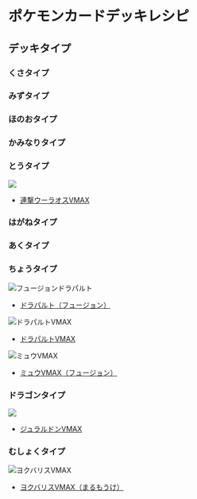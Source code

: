 # ポケモンカードデッキレシピ

## デッキタイプ

### くさタイプ

### みずタイプ

### ほのおタイプ

### かみなりタイプ

### とうタイプ

![](https://www.pokemon-card.com/assets/images/card_images/large/S5R/039181_P_RENGEKIURAOSUVMAX.jpg)
- [連撃ウーラオスVMAX](Rapid_Urshifu.md)

### はがねタイプ


### あくタイプ

### ちょうタイプ

![フュージョンドラパルト](https://www.pokemon-card.com/assets/images/card_images/large/S8/040013_P_DORAPARUTO.jpg)
- [ドラパルト（フュージョン）](Fusion_dragapult.md)

![ドラパルトVMAX](https://www.pokemon-card.com/assets/images/card_images/large/S4a/038734_P_DORAPARUTOVMAX.jpg)
- [ドラパルトVMAX](Dragapult.md)

![ミュウVMAX](https://www.pokemon-card.com/assets/images/card_images/large/S8/040002_P_MYUUVMAX.jpg)
- [ミュウVMAX（フュージョン）](Fusion_mew.md)

### ドラゴンタイプ

![](https://www.pokemon-card.com/assets/images/card_images/large/S7D/039718_P_JURARUDONVMAX.jpg)
- [ジュラルドンVMAX](Steel_Duraludon.md)

### むしょくタイプ

![ヨクバリスVMAX](https://www.pokemon-card.com/assets/images/card_images/large/S8/040048_P_YOKUBARISUVMAX.jpg)
- [ヨクバリスVMAX（まるもうけ）](Greedent.md)
